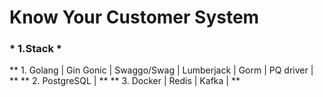 # Know Your Customer System

### * 1.Stack *
** 1. Golang     | Gin Gonic | Swaggo/Swag | Lumberjack | Gorm | PQ driver | **
** 2. PostgreSQL |                                                           **
** 3. Docker     | Redis     | Kafka       |                                 **